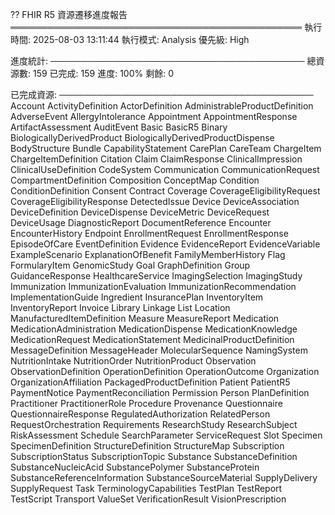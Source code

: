 ﻿?? FHIR R5 資源遷移進度報告
═══════════════════════════════════════════════
執行時間: 2025-08-03 13:11:44
執行模式: Analysis
優先級: High

進度統計:
─────────────────────────────────────────
總資源數: 159
已完成: 159
進度: 100%
剩餘: 0

已完成資源:
─────────────────────────────────────────
Account
ActivityDefinition
ActorDefinition
AdministrableProductDefinition
AdverseEvent
AllergyIntolerance
Appointment
AppointmentResponse
ArtifactAssessment
AuditEvent
Basic
BasicR5
Binary
BiologicallyDerivedProduct
BiologicallyDerivedProductDispense
BodyStructure
Bundle
CapabilityStatement
CarePlan
CareTeam
ChargeItem
ChargeItemDefinition
Citation
Claim
ClaimResponse
ClinicalImpression
ClinicalUseDefinition
CodeSystem
Communication
CommunicationRequest
CompartmentDefinition
Composition
ConceptMap
Condition
ConditionDefinition
Consent
Contract
Coverage
CoverageEligibilityRequest
CoverageEligibilityResponse
DetectedIssue
Device
DeviceAssociation
DeviceDefinition
DeviceDispense
DeviceMetric
DeviceRequest
DeviceUsage
DiagnosticReport
DocumentReference
Encounter
EncounterHistory
Endpoint
EnrollmentRequest
EnrollmentResponse
EpisodeOfCare
EventDefinition
Evidence
EvidenceReport
EvidenceVariable
ExampleScenario
ExplanationOfBenefit
FamilyMemberHistory
Flag
FormularyItem
GenomicStudy
Goal
GraphDefinition
Group
GuidanceResponse
HealthcareService
ImagingSelection
ImagingStudy
Immunization
ImmunizationEvaluation
ImmunizationRecommendation
ImplementationGuide
Ingredient
InsurancePlan
InventoryItem
InventoryReport
Invoice
Library
Linkage
List
Location
ManufacturedItemDefinition
Measure
MeasureReport
Medication
MedicationAdministration
MedicationDispense
MedicationKnowledge
MedicationRequest
MedicationStatement
MedicinalProductDefinition
MessageDefinition
MessageHeader
MolecularSequence
NamingSystem
NutritionIntake
NutritionOrder
NutritionProduct
Observation
ObservationDefinition
OperationDefinition
OperationOutcome
Organization
OrganizationAffiliation
PackagedProductDefinition
Patient
PatientR5
PaymentNotice
PaymentReconciliation
Permission
Person
PlanDefinition
Practitioner
PractitionerRole
Procedure
Provenance
Questionnaire
QuestionnaireResponse
RegulatedAuthorization
RelatedPerson
RequestOrchestration
Requirements
ResearchStudy
ResearchSubject
RiskAssessment
Schedule
SearchParameter
ServiceRequest
Slot
Specimen
SpecimenDefinition
StructureDefinition
StructureMap
Subscription
SubscriptionStatus
SubscriptionTopic
Substance
SubstanceDefinition
SubstanceNucleicAcid
SubstancePolymer
SubstanceProtein
SubstanceReferenceInformation
SubstanceSourceMaterial
SupplyDelivery
SupplyRequest
Task
TerminologyCapabilities
TestPlan
TestReport
TestScript
Transport
ValueSet
VerificationResult
VisionPrescription

